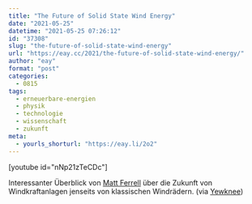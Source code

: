 ```yaml
---
title: "The Future of Solid State Wind Energy"
date: "2021-05-25"
datetime: "2021-05-25 07:26:12"
id: "37308"
slug: "the-future-of-solid-state-wind-energy"
url: "https://eay.cc/2021/the-future-of-solid-state-wind-energy/"
author: "eay"
format: "post"
categories:
  - 0815
tags:
  - erneuerbare-energien
  - physik
  - technologie
  - wissenschaft
  - zukunft
meta:
  - yourls_shorturl: "https://eay.li/2o2"
---
```


\[youtube id="nNp21zTeCDc"\]

Interessanter Überblick von [Matt Ferrell](https://undecidedmf.com/) über die Zukunft von Windkraftanlagen jenseits von klassischen Windrädern. (via [Yewknee](https://www.yewknee.com/blog/the-future-of-solid-state-wind-energy-))
